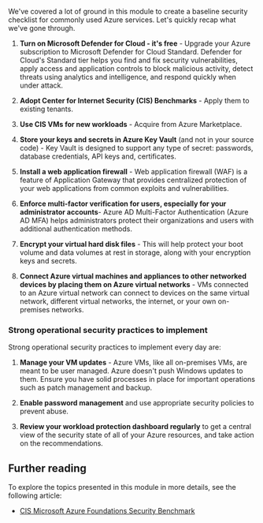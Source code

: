 We've covered a lot of ground in this module to create a baseline security checklist for commonly used Azure services. Let's quickly recap what we've gone through.

1. **Turn on Microsoft Defender for Cloud - it's free** - Upgrade your Azure subscription to Microsoft Defender for Cloud Standard. Defender for Cloud's Standard tier helps you find and fix security vulnerabilities, apply access and application controls to block malicious activity, detect threats using analytics and intelligence, and respond quickly when under attack.

1. **Adopt Center for Internet Security (CIS) Benchmarks** - Apply them to existing tenants.

1. **Use CIS VMs for new workloads** - Acquire from Azure Marketplace.

1. **Store your keys and secrets in Azure Key Vault** (and not in your source code) - Key Vault is designed to support any type of secret: passwords, database credentials, API keys and, certificates.

1. **Install a web application firewall** - Web application firewall (WAF) is a feature of Application Gateway that provides centralized protection of your web applications from common exploits and vulnerabilities.

1. **Enforce multi-factor verification for users, especially for your administrator accounts**- Azure AD Multi-Factor Authentication (Azure AD MFA) helps administrators protect their organizations and users with additional authentication methods.

1. **Encrypt your virtual hard disk files** - This will help protect your boot volume and data volumes at rest in storage, along with your encryption keys and secrets.

1. **Connect Azure virtual machines and appliances to other networked devices by placing them on Azure virtual networks** -  VMs connected to an Azure virtual network can connect to devices on the same virtual network, different virtual networks, the internet, or your own on-premises networks.

### Strong operational security practices to implement

Strong operational security practices to implement every day are:

1. **Manage your VM updates** - Azure VMs, like all on-premises VMs, are meant to be user managed. Azure doesn't push Windows updates to them. Ensure you have solid processes in place for important operations such as patch management and backup.

1. **Enable password management** and use appropriate security policies to prevent abuse.

1. **Review your workload protection dashboard regularly** to get a central view of the security state of all of your Azure resources, and take action on the recommendations.

## Further reading

To explore the topics presented in this module in more details, see the following article:

- [CIS Microsoft Azure Foundations Security Benchmark](/azure/security/benchmarks/v2-cis-benchmark)
